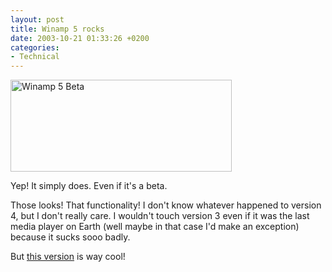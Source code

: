 ```yaml
---
layout: post
title: Winamp 5 rocks
date: 2003-10-21 01:33:26 +0200
categories:
- Technical
---
```

<img alt="Winamp 5 Beta" src="https://content.rusiczki.net/blogpics/winamp_5.gif" width="354" height="147" border="0" />

Yep! It simply does. Even if it's a beta.

Those looks! That functionality! I don't know whatever happened to version 4, but I don't really care. I wouldn't touch version 3 even if it was the last media player on Earth (well maybe in that case I'd make an exception) because it sucks sooo badly.

But <a href="http://forums.winamp.com/showthread.php?s=&amp;threadid=152845">this version</a> is way cool!
